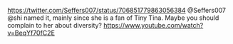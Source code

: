 https://twitter.com/Seffers007/status/706851779863056384 @Seffers007 @shi named it, mainly since she is a fan of Tiny Tina. Maybe you should complain to her about diversity? https://www.youtube.com/watch?v=BeqYf70fC2E